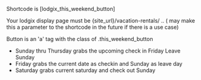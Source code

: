Shortcode is [lodgix_this_weekend_button]

Your lodgix display page must be {site_url}/vacation-rentals/ .. ( may make this a parameter to the shortcode in the future if there is a use case)

Button is an 'a' tag with the class of .this_weekend_button

- Sunday thru Thursday grabs the upcoming check in Friday Leave Sunday
- Friday grabs the current date as checkin and Sunday as leave day
- Saturday grabs current saturday and check out Sunday
